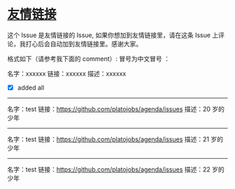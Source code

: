 # [友情链接](https://github.com/platojobs/SFLOG/issues/66)

这个 Issue 是友情链接的 Issue, 如果你想加到友情链接里，请在这条 Issue 上评论，我打心后会自动加到友情链接里。感谢大家。

格式如下（请参考我下面的 comment）:
冒号为中文冒号 ：

名字：xxxxxx
链接：xxxxxx
描述：xxxxxx

- [x]  added all


---

名字：test
链接：https://github.com/platojobs/agenda/issues
描述：20 岁的少年

---

名字：test
链接：https://github.com/platojobs/agenda/issues
描述：21 岁的少年

---

名字：test
链接：https://github.com/platojobs/agenda/issues
描述：22 岁的少年